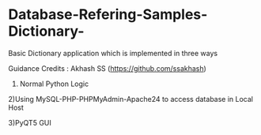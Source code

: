# Database-Refering-Samples-Dictionary-
Basic Dictionary application which is implemented in three ways

Guidance Credits : Akhash SS  (https://github.com/ssakhash)

1) Normal Python Logic

2)Using MySQL-PHP-PHPMyAdmin-Apache24 to access database in Local Host

3)PyQT5 GUI
